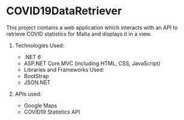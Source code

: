 # COVID19DataRetriever

This project contains a web application which interacts with an API to retrieve COVID statistics for Malta and displays it in a view.

1. Technologies Used:
   - .NET 6
   - ASP.NET Core MVC (including HTML, CSS, JavaScript)
   - Libraries and Frameworks Used:
   - BootStrap
   - JSON.NET

2. APIs used:
   - Google Maps
   - COVID19 Statistics API